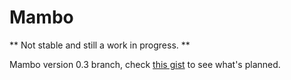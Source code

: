 # Mambo

** Not stable and still a work in progress. **

Mambo version 0.3 branch, check [this gist](https://gist.github.com/mrshankly/006752773e8eca23e570) to see what's planned.
